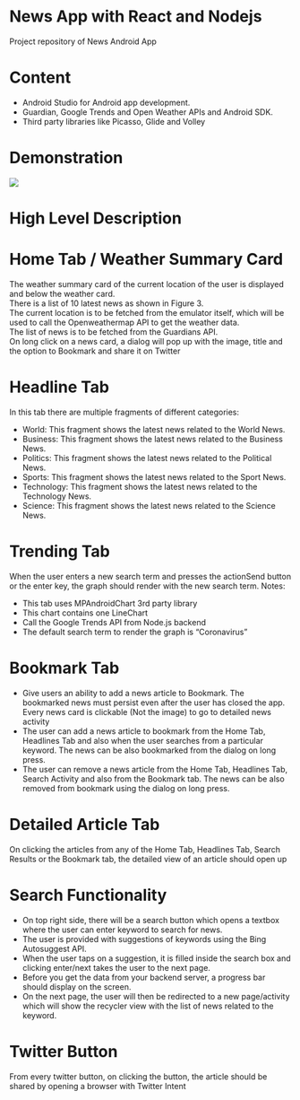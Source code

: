 # News App with React and Nodejs
Project repository of News Android App

# Content
- Android Studio for Android app development.
- Guardian, Google Trends and Open Weather APIs and Android SDK.
- Third party libraries like Picasso, Glide and Volley

# Demonstration
![](Demo.gif)

# High Level Description

# Home Tab / Weather Summary Card
The weather summary card of the current location of the user is displayed and below the weather card. </br>
There is a list of 10 latest news as shown in Figure 3.</br>
The current location is to be fetched from the emulator itself, which will be used to call the Openweathermap API to get the weather data.</br>
The list of news is to be fetched from the Guardians API.</br>
On long click on a news card, a dialog will pop up with the image, title and the option to Bookmark and share it on Twitter</br>

# Headline Tab
In this tab there are multiple fragments of different categories:
- World: This fragment shows the latest news related to the World News.
- Business: This fragment shows the latest news related to the Business News.
- Politics: This fragment shows the latest news related to the Political News.
- Sports: This fragment shows the latest news related to the Sport News.
- Technology: This fragment shows the latest news related to the Technology News.
- Science: This fragment shows the latest news related to the Science News.

# Trending Tab
When the user enters a new search term and presses the actionSend button or the enter key, the graph should render with the new search term. Notes:
- This tab uses MPAndroidChart 3rd party library
- This chart contains one LineChart
- Call the Google Trends API from Node.js backend
- The default search term to render the graph is “Coronavirus”

# Bookmark Tab
- Give users an ability to add a news article to Bookmark. The bookmarked news must persist even after the user has closed the app. 
Every news card is clickable (Not the image) to go to detailed news activity
- The user can add a news article to bookmark from the Home Tab, Headlines Tab and also when the user searches from a particular keyword. The news can be also bookmarked from the dialog on long press.
- The user can remove a news article from the Home Tab, Headlines Tab, Search Activity and also from the Bookmark tab. The news can be also removed from bookmark using the dialog on long press.

# Detailed Article Tab
On clicking the articles from any of the Home Tab, Headlines Tab, Search Results or the Bookmark tab, the detailed view of an article should open up

# Search Functionality
- On top right side, there will be a search button which opens a textbox where the user can enter keyword to search for news. 
- The user is provided with suggestions of keywords using the Bing Autosuggest API.
- When the user taps on a suggestion, it is filled inside the search box and clicking enter/next takes the user to the next page.
- Before you get the data from your backend server, a progress bar should display on the screen.
- On the next page, the user will then be redirected to a new page/activity which will show the recycler view with the list of news related to the keyword.
# Twitter Button
From every twitter button, on clicking the button, the article should be shared by opening a browser with Twitter Intent
